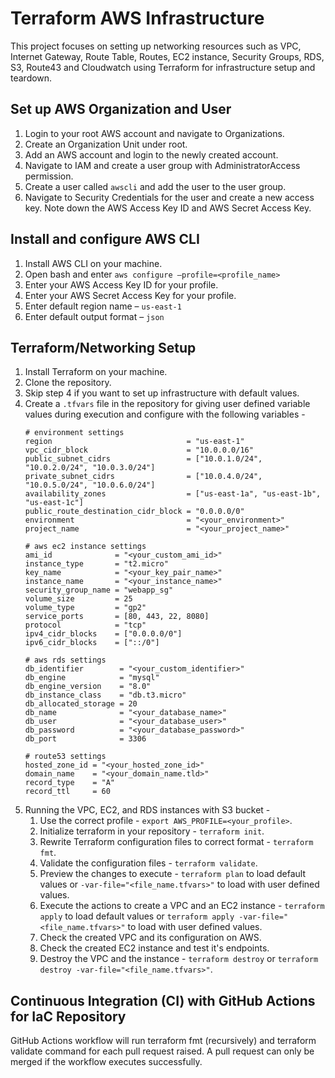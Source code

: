 # Terraform AWS Infrastructure
This project focuses on setting up networking resources such as VPC, Internet Gateway, Route Table, Routes, EC2 instance, Security Groups, RDS, S3, Route43 and Cloudwatch using Terraform for infrastructure setup and teardown. 

## Set up AWS Organization and User
1. Login to your root AWS account and navigate to Organizations.
2. Create an Organization Unit under root.
3. Add an AWS account and login to the newly created account.
4. Navigate to IAM and create a user group with AdministratorAccess permission.
5. Create a user called ```awscli``` and add the user to the user group.
6. Navigate to Security Credentials for the user and create a new access key. Note down the AWS Access Key ID and AWS Secret Access Key.

## Install and configure AWS CLI
1. Install AWS CLI on your machine.
2. Open bash and enter ```aws configure –profile=<profile_name>```
3. Enter your AWS Access Key ID for your profile.
4. Enter your AWS Secret Access Key for your profile.
5. Enter default region name – ```us-east-1```
6. Enter default output format – ```json```

## Terraform/Networking Setup
1. Install Terraform on your machine.
2. Clone the repository.
3. Skip step 4 if you want to set up infrastructure with default values.
4. Create a ```.tfvars``` file in the repository for giving user defined variable values during execution and configure with the following variables - 
    ```
    # environment settings
    region                              = "us-east-1"
    vpc_cidr_block                      = "10.0.0.0/16"
    public_subnet_cidrs                 = ["10.0.1.0/24", "10.0.2.0/24", "10.0.3.0/24"]
    private_subnet_cidrs                = ["10.0.4.0/24", "10.0.5.0/24", "10.0.6.0/24"]
    availability_zones                  = ["us-east-1a", "us-east-1b", "us-east-1c"]
    public_route_destination_cidr_block = "0.0.0.0/0"
    environment                         = "<your_environment>"
    project_name                        = "<your_project_name>"

    # aws ec2 instance settings
    ami_id              = "<your_custom_ami_id>"
    instance_type       = "t2.micro"
    key_name            = "<your_key_pair_name>"
    instance_name       = "<your_instance_name>"
    security_group_name = "webapp_sg"
    volume_size         = 25
    volume_type         = "gp2"
    service_ports       = [80, 443, 22, 8080]
    protocol            = "tcp"
    ipv4_cidr_blocks    = ["0.0.0.0/0"]
    ipv6_cidr_blocks    = ["::/0"]

    # aws rds settings
    db_identifier        = "<your_custom_identifier>"
    db_engine            = "mysql"
    db_engine_version    = "8.0"
    db_instance_class    = "db.t3.micro"
    db_allocated_storage = 20
    db_name              = "<your_database_name>"
    db_user              = "<your_database_user>"
    db_password          = "<your_database_password>"
    db_port              = 3306

    # route53 settings
    hosted_zone_id = "<your_hosted_zone_id>"
    domain_name    = "<your_domain_name.tld>"
    record_type    = "A"
    record_ttl     = 60
    ```
5. Running the VPC, EC2, and RDS instances with S3 bucket - 
   1. Use the correct profile - ```export AWS_PROFILE=<your_profile>```.
   2. Initialize terraform in your repository - ```terraform init```.
   3. Rewrite Terraform configuration files to correct format - ```terraform fmt```.
   4. Validate the configuration files - ```terraform validate```.
   5. Preview the changes to execute - ```terraform plan``` to load default values or  ```-var-file="<file_name.tfvars>"``` to load with user defined values.
   6. Execute the actions to create a VPC and an EC2 instance - ```terraform apply``` to load default values or ```terraform apply -var-file="<file_name.tfvars>"``` to load with user defined values.
   7. Check the created VPC and its configuration on AWS.
   8. Check the created EC2 instance and test it's endpoints.
   9. Destroy the VPC and the instance - ```terraform destroy``` or ```terraform destroy -var-file="<file_name.tfvars>"```.

## Continuous Integration (CI) with GitHub Actions for IaC Repository
GitHub Actions workflow will run terraform fmt (recursively) and terraform validate command for each pull request raised.
A pull request can only be merged if the workflow executes successfully.